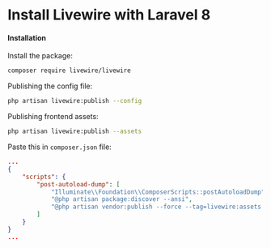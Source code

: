 # Install Livewire with Laravel 8

#### Installation
Install the package:
```bash
composer require livewire/livewire
```

Publishing the config file:
```bash
php artisan livewire:publish --config
```

Publishing frontend assets:
```bash
php artisan livewire:publish --assets
```

Paste this in `composer.json` file:
```json
...
{
    "scripts": {
        "post-autoload-dump": [
            "Illuminate\\Foundation\\ComposerScripts::postAutoloadDump",
            "@php artisan package:discover --ansi",
            "@php artisan vendor:publish --force --tag=livewire:assets --ansi"
        ]
    }
}
...
```

